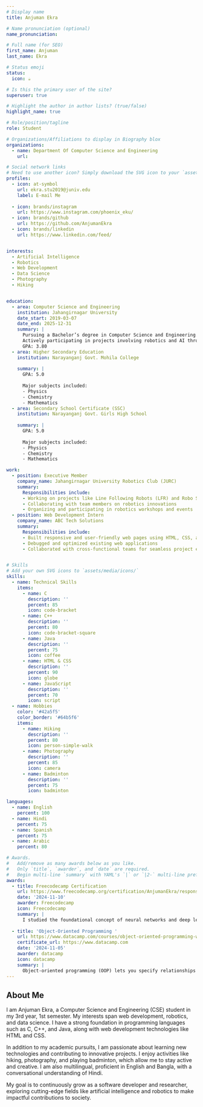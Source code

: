 ```yaml
---
# Display name
title: Anjuman Ekra

# Name pronunciation (optional)
name_pronunciation: 

# Full name (for SEO)
first_name: Anjuman
last_name: Ekra

# Status emoji
status:
  icon: ☕️

# Is this the primary user of the site?
superuser: true

# Highlight the author in author lists? (true/false)
highlight_name: true

# Role/position/tagline
role: Student

# Organizations/Affiliations to display in Biography blox
organizations:
  - name: Department Of Computer Science and Engineering
    url: 

# Social network links
# Need to use another icon? Simply download the SVG icon to your `assets/media/icons/` folder.
profiles:
  - icon: at-symbol
    url: ekra.stu2019@juniv.edu
    label: E-mail Me
  
  - icon: brands/instagram
    url: https://www.instagram.com/phoenix_eku/
  - icon: brands/github
    url: https://github.com/AnjumanEkra
  - icon: brands/linkedin
    url: https://www.linkedin.com/feed/


interests:
  - Artificial Intelligence
  - Robotics
  - Web Development
  - Data Science
  - Photography
  - Hiking


education:
  - area: Computer Science and Engineering
    institution: Jahangirnagar University
    date_start: 2019-03-07
    date_end: 2025-12-31
    summary: |
      Pursuing a Bachelor’s degree in Computer Science and Engineering. 
      Actively participating in projects involving robotics and AI through the university's Robotics Club.
      GPA: 3.80
  - area: Higher Secondary Education
    institution: Narayanganj Govt. Mohila College
    
    summary: |
      GPA: 5.0
      
      Major subjects included:
      - Physics
      - Chemistry
      - Mathematics
  - area: Secondary School Certificate (SSC)
    institution: Narayanganj Govt. Girls High School
    
    summary: |
      GPA: 5.0
      
      Major subjects included:
      - Physics
      - Chemistry
      - Mathematics

work:
  - position: Executive Member
    company_name: Jahangirnagar University Robotics Club (JURC)
    summary: 
      Responsibilities include:
      - Working on projects like Line Following Robots (LFR) and Robo Soccer
      - Collaborating with team members on robotics innovations
      - Organizing and participating in robotics workshops and events
  - position: Web Development Intern
    company_name: ABC Tech Solutions
    summary: 
      Responsibilities include:
      - Built responsive and user-friendly web pages using HTML, CSS, and JavaScript
      - Debugged and optimized existing web applications
      - Collaborated with cross-functional teams for seamless project execution


# Skills
# Add your own SVG icons to `assets/media/icons/`
skills:
  - name: Technical Skills
    items:
      - name: C
        description: ''
        percent: 85
        icon: code-bracket
      - name: C++
        description: ''
        percent: 80
        icon: code-bracket-square
      - name: Java
        description: ''
        percent: 75
        icon: coffee
      - name: HTML & CSS
        description: ''
        percent: 90
        icon: globe
      - name: JavaScript
        description: ''
        percent: 70
        icon: script
  - name: Hobbies
    color: '#42a5f5'
    color_border: '#64b5f6'
    items:
      - name: Hiking
        description: ''
        percent: 80
        icon: person-simple-walk
      - name: Photography
        description: ''
        percent: 85
        icon: camera
      - name: Badminton
        description: ''
        percent: 75
        icon: badminton

languages:
  - name: English
    percent: 100
  - name: Hindi
    percent: 75
  - name: Spanish
    percent: 75
  - name: Arabic
    percent: 80

# Awards.
#   Add/remove as many awards below as you like.
#   Only `title`, `awarder`, and `date` are required.
#   Begin multi-line `summary` with YAML's `|` or `|2-` multi-line prefix and indent 2 spaces below.
awards:
  - title: Freecodecamp Certification
    url: https://www.freecodecamp.org/certification/AnjumanEkra/responsive-web-design
    date: '2024-11-10'
    awarder: Freecodecamp
    icon: Freecodecamp
    summary: |
      I studied the foundational concept of neural networks and deep learning. By the end, I was familiar with the significant technological trends driving the rise of deep learning; build, train, and apply fully connected deep neural networks; implement efficient (vectorized) neural networks; identify key parameters in a neural network’s architecture; and apply deep learning to your own applications.
  
  - title: 'Object-Oriented Programming '
    url: https://www.datacamp.com/courses/object-oriented-programming-with-s3-and-r6-in-r
    certificate_url: https://www.datacamp.com
    date: '2024-11-05'
    awarder: datacamp
    icon: datacamp
    summary: |
      Object-oriented programming (OOP) lets you specify relationships between functions and the objects that they can act on, helping you manage complexity in your code. This is an intermediate level course, providing an introduction to OOP, using the S3 and R6 systems. S3 is a great day-to-day R programming tool that simplifies some of the functions that you write. R6 is especially useful for industry-specific analyses, working with web APIs, and building GUIs.
---
```


## About Me

I am Anjuman Ekra, a Computer Science and Engineering (CSE) student in my 3rd year, 1st semester. My interests span web development, robotics, and data science. I have a strong foundation in programming languages such as C, C++, and Java, along with web development technologies like HTML and CSS.

In addition to my academic pursuits, I am passionate about learning new technologies and contributing to innovative projects. I enjoy activities like hiking, photography, and playing badminton, which allow me to stay active and creative. I am also multilingual, proficient in English and Bangla, with a conversational understanding of Hindi.

My goal is to continuously grow as a software developer and researcher, exploring cutting-edge fields like artificial intelligence and robotics to make impactful contributions to society.



